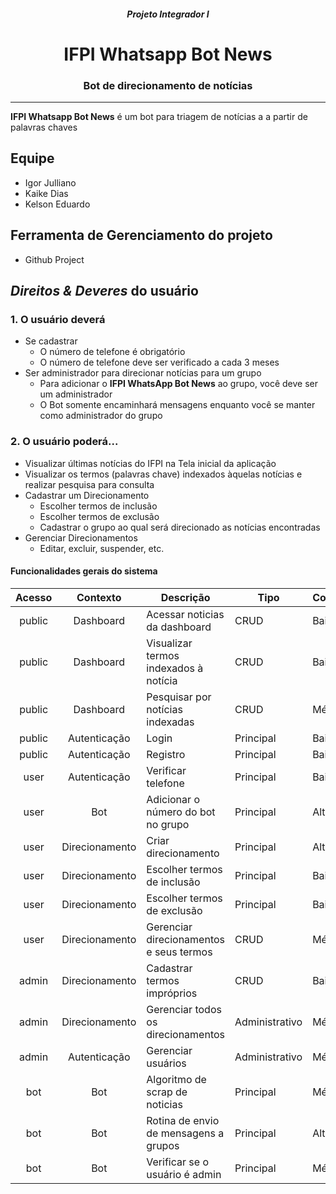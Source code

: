 <div align="center">

##### Projeto Integrador I

# IFPI Whatsapp Bot News

### Bot de direcionamento de notícias

</div>

---

**IFPI Whatsapp Bot News** é um bot para triagem de notícias a a partir de palavras chaves

## Equipe

- Igor Julliano
- Kaike Dias
- Kelson Eduardo

## Ferramenta de Gerenciamento do projeto

- Github Project

## *Direitos & Deveres* do usuário

### 1. O usuário deverá

- Se cadastrar
  - O número de telefone é obrigatório
  - O número de telefone deve ser verificado a cada 3 meses
- Ser administrador para direcionar notícias para um grupo
  - Para adicionar o **IFPI WhatsApp Bot News** ao grupo, você deve ser um administrador
  - O Bot somente encaminhará mensagens enquanto você se manter como administrador do grupo

### 2. O usuário poderá...

- Visualizar últimas notícias do IFPI na Tela inicial da aplicação
- Visualizar os termos (palavras chave) indexados àquelas notícias e realizar pesquisa para consulta
- Cadastrar um Direcionamento
  - Escolher termos de inclusão
  - Escolher termos de exclusão
  - Cadastrar o grupo ao qual será direcionado as notícias encontradas
- Gerenciar Direcionamentos
  - Editar, excluir, suspender, etc.

#### Funcionalidades gerais do sistema

| Acesso |    Contexto    | Descrição                               | Tipo           | Complexidade |
|:------:|:--------------:|-----------------------------------------|----------------|--------------|
| public |    Dashboard   | Acessar noticias da dashboard           | CRUD           | Baixa        |
| public |    Dashboard   | Visualizar termos indexados à notícia   | CRUD           | Baixa        |
| public |    Dashboard   | Pesquisar por notícias indexadas        | CRUD           | Média        |
| public |  Autenticação  | Login                                   | Principal      | Baixa        |
| public |  Autenticação  | Registro                                | Principal      | Baixa        |
|  user  |  Autenticação  | Verificar telefone                      | Principal      | Baixa        |
|  user  |       Bot      | Adicionar o número do bot no grupo      | Principal      | Alta         |
|  user  | Direcionamento | Criar direcionamento                    | Principal      | Alta         |
|  user  | Direcionamento | Escolher termos de inclusão             | Principal      | Baixa        |
|  user  | Direcionamento | Escolher termos de exclusão             | Principal      | Baixa        |
|  user  | Direcionamento | Gerenciar direcionamentos e seus termos | CRUD           | Média        |
|  admin | Direcionamento | Cadastrar termos impróprios             | CRUD           | Baixa        |
|  admin | Direcionamento | Gerenciar todos os direcionamentos      | Administrativo | Média        |
|  admin |  Autenticação  | Gerenciar usuários                      | Administrativo | Média        |
|   bot  |       Bot      | Algoritmo de scrap de noticias          | Principal      | Média        |
|   bot  |       Bot      | Rotina de envio de mensagens a grupos   | Principal      | Alta         |
|   bot  |       Bot      | Verificar se o usuário é admin          | Principal      | Média        |

